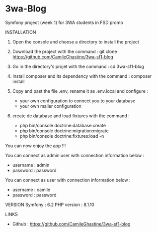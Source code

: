 # 3wa-Blog

Symfony project (week 1) for 3WA students in FSD promo

INSTALLATION

1) Open the console and choose a directory to install the project

2) Download the project with the command :
   git clone https://github.com/CamileGhastine/3wa-sf1-blog

3) Go in the directory's projet with the command :
   cd 3wa-sf1-blog

4) Install composer and its dependency with the command :
   composer install

5) Copy and past the file .env, rename it as .env.local and configure :
    - your own configuration to connect you to your database
    - your own mailer configuration

6) create de database and load fixtures with the command :
   - php bin/console doctrine:database:create
   - php bin/console doctrine:migration:migrate
   - php bin/console doctrine:fixtures:load -n

You can now enjoy the app !!!

You can connect as admin user with connection information below :
- username : admin
- password : password

You can connect as user with connection information below :
- username : camile
- password : password

VERSION
Symfony : 6.2
PHP version : 8.1.10

LINKS
- Github : https://github.com/CamileGhastine/3wa-sf1-blog